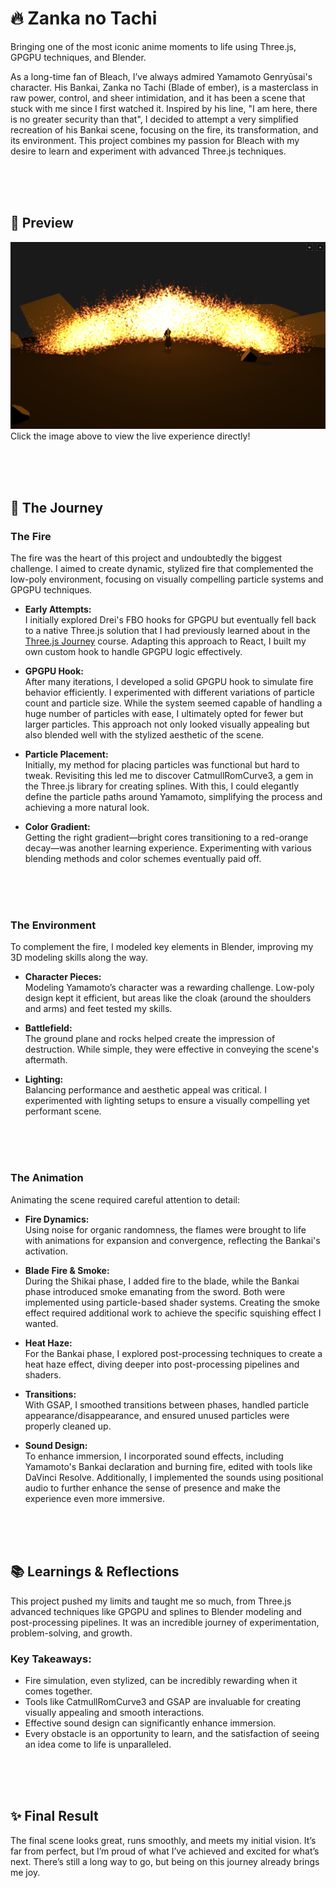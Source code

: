 # 🔥 Zanka no Tachi

Bringing one of the most iconic anime moments to life using Three.js, GPGPU techniques, and Blender.

As a long-time fan of Bleach, I’ve always admired Yamamoto Genryūsai's character. His Bankai, Zanka no Tachi (Blade of ember), is a masterclass in raw power, control, and sheer intimidation, and it has been a scene that stuck with me since I first watched it. Inspired by his line, "I am here, there is no greater security than that", I decided to attempt a very simplified recreation of his Bankai scene, focusing on the fire, its transformation, and its environment. This project combines my passion for Bleach with my desire to learn and experiment with advanced Three.js techniques.

<br />
<br />
<br />

## 🌅 Preview

[![Preview Image](/public/docs-preview.png)](zanka-no-tachi.aleksandargjoreski.dev)
Click the image above to view the live experience directly!

<br />
<br />
<br />

## 🚀 The Journey

### The Fire

The fire was the heart of this project and undoubtedly the biggest challenge. I aimed to create dynamic, stylized fire that complemented the low-poly environment, focusing on visually compelling particle systems and GPGPU techniques.

- **Early Attempts:** <br />
  I initially explored Drei's FBO hooks for GPGPU but eventually fell back to a native Three.js solution that I had previously learned about in the [Three.js Journey](https://threejs-journey.com/) course. Adapting this approach to React, I built my own custom hook to handle GPGPU logic effectively.

- **GPGPU Hook:** <br />
  After many iterations, I developed a solid GPGPU hook to simulate fire behavior efficiently. I experimented with different variations of particle count and particle size. While the system seemed capable of handling a huge number of particles with ease, I ultimately opted for fewer but larger particles. This approach not only looked visually appealing but also blended well with the stylized aesthetic of the scene.

- **Particle Placement:** <br />
  Initially, my method for placing particles was functional but hard to tweak. Revisiting this led me to discover CatmullRomCurve3, a gem in the Three.js library for creating splines. With this, I could elegantly define the particle paths around Yamamoto, simplifying the process and achieving a more natural look.

- **Color Gradient:** <br />
  Getting the right gradient—bright cores transitioning to a red-orange decay—was another learning experience. Experimenting with various blending methods and color schemes eventually paid off.

<br />
<br />
<br />

### The Environment

To complement the fire, I modeled key elements in Blender, improving my 3D modeling skills along the way.

- **Character Pieces:** <br />
  Modeling Yamamoto’s character was a rewarding challenge. Low-poly design kept it efficient, but areas like the cloak (around the shoulders and arms) and feet tested my skills.

- **Battlefield:** <br />
  The ground plane and rocks helped create the impression of destruction. While simple, they were effective in conveying the scene's aftermath.

- **Lighting:** <br />
  Balancing performance and aesthetic appeal was critical. I experimented with lighting setups to ensure a visually compelling yet performant scene.

<br />
<br />
<br />

### The Animation

Animating the scene required careful attention to detail:

- **Fire Dynamics:** <br />
  Using noise for organic randomness, the flames were brought to life with animations for expansion and convergence, reflecting the Bankai's activation.

- **Blade Fire & Smoke:** <br />
  During the Shikai phase, I added fire to the blade, while the Bankai phase introduced smoke emanating from the sword. Both were implemented using particle-based shader systems. Creating the smoke effect required additional work to achieve the specific squishing effect I wanted.

- **Heat Haze:** <br />
  For the Bankai phase, I explored post-processing techniques to create a heat haze effect, diving deeper into post-processing pipelines and shaders.

- **Transitions:** <br />
  With GSAP, I smoothed transitions between phases, handled particle appearance/disappearance, and ensured unused particles were properly cleaned up.

- **Sound Design:** <br />
  To enhance immersion, I incorporated sound effects, including Yamamoto's Bankai declaration and burning fire, edited with tools like DaVinci Resolve. Additionally, I implemented the sounds using positional audio to further enhance the sense of presence and make the experience even more immersive.

<br />
<br />
<br />

## 📚 Learnings & Reflections

This project pushed my limits and taught me so much, from Three.js advanced techniques like GPGPU and splines to Blender modeling and post-processing pipelines. It was an incredible journey of experimentation, problem-solving, and growth.

### Key Takeaways:

- Fire simulation, even stylized, can be incredibly rewarding when it comes together.
- Tools like CatmullRomCurve3 and GSAP are invaluable for creating visually appealing and smooth interactions.
- Effective sound design can significantly enhance immersion.
- Every obstacle is an opportunity to learn, and the satisfaction of seeing an idea come to life is unparalleled.

<br />
<br />
<br />

## ✨ Final Result

The final scene looks great, runs smoothly, and meets my initial vision. It’s far from perfect, but I’m proud of what I’ve achieved and excited for what’s next. There’s still a long way to go, but being on this journey already brings me joy.
